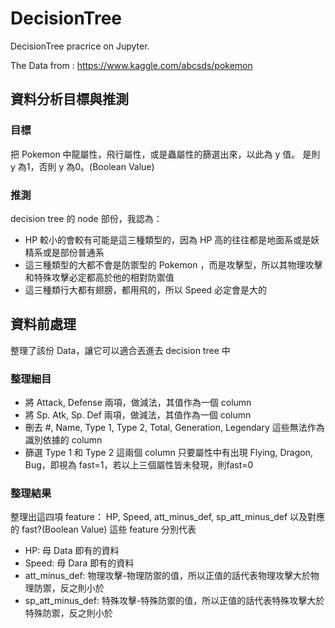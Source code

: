 # DecisionTree
DecisionTree pracrice on Jupyter.

The Data from : https://www.kaggle.com/abcsds/pokemon 

## 資料分析目標與推測
### 目標
把 Pokemon 中龍屬性，飛行屬性，或是蟲屬性的篩選出來，以此為 y 值。
是則 y 為1，否則 y 為0。(Boolean Value)

### 推測
decision tree 的 node 部份，我認為：
* HP 較小的會較有可能是這三種類型的，因為 HP 高的往往都是地面系或是妖精系或是部份普通系
* 這三種類型的大都不會是防禦型的 Pokemon ，而是攻擊型，所以其物理攻擊和特殊攻擊必定都高於他的相對防禦值
* 這三種類行大都有翅膀，都用飛的，所以 Speed 必定會是大的


## 資料前處理
整理了該份 Data，讓它可以適合丟進去 decision tree 中

### 整理細目
* 將 Attack,	Defense 兩項，做減法，其值作為一個 column
* 將 Sp. Atk, Sp. Def 兩項，做減法，其值作為一個 column
* 刪去 #, Name, Type 1, Type 2, Total, Generation, Legendary 這些無法作為識別依據的 column
* 篩選 Type 1 和 Type 2 這兩個 column 只要屬性中有出現 Flying, Dragon, Bug，即視為 fast=1，若以上三個屬性皆未發現，則fast=0

### 整理結果
整理出這四項 feature：
HP, Speed, att_minus_def, sp_att_minus_def
以及對應的 fast?(Boolean Value)
這些 feature 分別代表
* HP: 母 Data 即有的資料
* Speed: 母 Dara 即有的資料
* att_minus_def: 物理攻擊-物理防禦的值，所以正值的話代表物理攻擊大於物理防禦，反之則小於
* sp_att_minus_def: 特殊攻擊-特殊防禦的值，所以正值的話代表特殊攻擊大於特殊防禦，反之則小於
